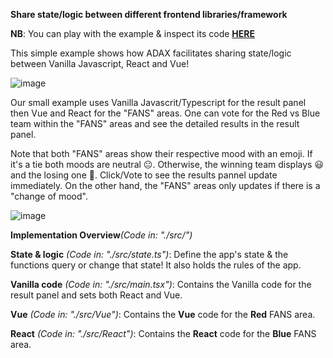 **Share state/logic between different frontend libraries/framework**

**NB**: You can play with the example & inspect its code [**HERE**](https://stackblitz.com/edit/simple-counter-vue-faezke?file=src%2Fmain.tsx)

This simple example shows how ADAX facilitates sharing state/logic between Vanilla Javascript, React and Vue!

![image](https://github.com/user-attachments/assets/0ba73c80-8e63-43f7-8acb-a6111a6c3948)


Our small example uses Vanilla Javascrit/Typescript for the result panel then Vue and React for the "FANS" areas. One can vote for the Red vs Blue team within the "FANS" areas and see the detailed results in the result panel.

Note that both "FANS" areas show their respective mood with an emoji. If it's a tie both moods are neutral 😐. Otherwise, the winning team displays 😃 and the losing one 🤬. Click/Vote to see the results pannel update immediately. On the other hand, the "FANS" areas only updates if there is a "change of mood".

![image](https://github.com/user-attachments/assets/dfe00ac4-2359-41fb-996f-b0154e62108f)


**Implementation Overview**_(Code in: "./src/")_

**State & logic** _(Code in: "./src/state.ts")_: Define the app's state & the functions query or change that state! It also holds the rules of the app.

**Vanilla code** _(Code in: "./src/main.tsx")_: Contains the Vanilla code for the result panel and sets both React and Vue.

**Vue** _(Code in: "./src/Vue")_: Contains the **Vue** code for the **Red** FANS area.

**React** _(Code in: "./src/React")_: Contains the **React** code for the **Blue** FANS area.
